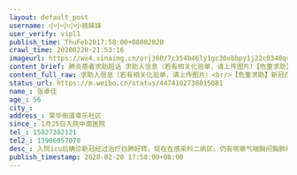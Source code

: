 ```yaml
---
layout: default_post
username: 小小小小小翘妹妹
user_verify: vipl1
publish_time: ThuFeb2017:58:00+08002020
crawl_time: 20200220-21:53:16
imageurl: https://wx4.sinaimg.cn/orj360/7c354b46ly1gc30obbpy1j22c0340qv7.jpg,https://wx1.sinaimg.cn/orj360/7c354b46ly1gc30o9uxoaj22c0340hdv.jpg,https://wx1.sinaimg.cn/orj360/7c354b46ly1gc30ocpcoxj22c0340kjm.jpg,https://wx4.sinaimg.cn/orj360/7c354b46ly1gc30od9qthj20u00mi1du.jpg,https://wx1.sinaimg.cn/orj360/7c354b46ly1gc30oec4q7j22c03401kx.jpg,https://wx3.sinaimg.cn/orj360/7c354b46ly1gc30ofegapj20mi0u0nov.jpg,https://wx4.sinaimg.cn/orj360/7c354b46ly1gc30ohnekzj22c0340hdt.jpg,https://wx2.sinaimg.cn/orj360/7c354b46ly1gc30ofzsmtj20mi0u0x0j.jpg,https://wx1.sinaimg.cn/orj360/7c354b46ly1gc30ogdlqmj20mi0u0h4z.jpg
content_brief: 肺炎患者求助超话 求助人信息（若有相关化验单，请上传图片）【危重求助】新冠白肺好转但仍严重【轻症求助】否全家同住人口数:3【去世人数】0【危重人数】1【全家感染人数】1【姓名】张卓佳【年龄】56【所在城市和区】武汉市硚口区【所在小区、社区】荣华街道幸乐社区【患病时间】1月25 ...全文
content_full_raw: 求助人信息（若有相关化验单，请上传图片）<br/>【危重求助】新冠白肺好转但仍严重<br/>【轻症求助】否<br/>全家同住人口数:3<br/>【去世人数】0<br/>【危重人数】1<br/>【全家感染人数】1<br/>【姓名】张卓佳<br/>【年龄】56<br/>【所在城市和区】武汉市硚口区<br/>【所在小区、社区】荣华街道幸乐社区<br/>【患病时间】1月25日入院中南医院<br/>【联系方式】15827382121<br/>【其他紧急联系人】13986057078<br/>【密切接触者】被赶出院回家就有了密切接触者<br/>【病情描述】<br/>入院icu后确诊新冠经过治疗白肺好转，现在在感染科二病区，仍有咳嗽气喘胸闷胸肺疼，且有呼吸困难，身体乏力。入院一直未做ct，但因核酸检测多次阴性，院方强制要求其出院，说符合出院标准…且今天已第三天不给治疗只给止咳药。强烈要求下今早做了ct拿到报告结果，检测结果显示双肺可见多发斑片状磨玻璃密度影，并纤维灶伴胸膜增厚粘连，双肺病毒性可能（病灶纤维化显著）现在医院已经强制派车送回家了。社区联系方舱提交了出院证明及ct，但因病情严重方舱不收，其他医院目前还没联系到可接受医院。<br/>【主要诉求】<br/>1.投诉中南医院不负责任，不顾病情强制出院。<br/>2.急需医院隔离治疗。
status_url: https://m.weibo.cn/status/4474102738015081
name_: 张卓佳
age_: 56
city_: 
address_: 荣华街道幸乐社区
since_: 1月25日入院中南医院
tel_: 15827382121
tel2_: 13986057078
desc_: 入院icu后确诊新冠经过治疗白肺好转，现在在感染科二病区，仍有咳嗽气喘胸闷胸肺疼，且有呼吸困难，身体乏力。入院一直未做ct，但因核酸检测多次阴性，院方强制要求其出院，说符合出院标准…且今天已第三天不给治疗只给止咳药。强烈要求下今早做了ct拿到报告结果，检测结果显示双肺可见多发斑片状磨玻璃密度影，并纤维灶伴胸膜增厚粘连，双肺病毒性可能（病灶纤维化显著）现在医院已经强制派车送回家了。社区联系方舱提交了出院证明及ct，但因病情严重方舱不收，其他医院目前还没联系到可接受医院。
publish_timestamp: 2020-02-20 17:58:00+08:00
---
```

